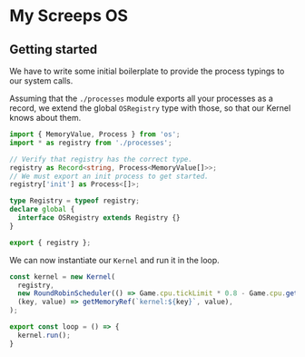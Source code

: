 # My Screeps OS

## Getting started

We have to write some initial boilerplate to provide the process typings to our system calls.

Assuming that the `./processes` module exports all your processes as a record,
we extend the global `OSRegistry` type with those, so that our Kernel knows about them.

```ts
import { MemoryValue, Process } from 'os';
import * as registry from './processes';

// Verify that registry has the correct type.
registry as Record<string, Process<MemoryValue[]>>;
// We must export an init process to get started.
registry['init'] as Process<[]>;

type Registry = typeof registry;
declare global {
  interface OSRegistry extends Registry {}
}

export { registry };

```

We can now instantiate our `Kernel` and run it in the loop.
```ts
const kernel = new Kernel(
  registry,
  new RoundRobinScheduler(() => Game.cpu.tickLimit * 0.8 - Game.cpu.getUsed()),
  (key, value) => getMemoryRef(`kernel:${key}`, value),
);

export const loop = () => {
  kernel.run();
}
```
